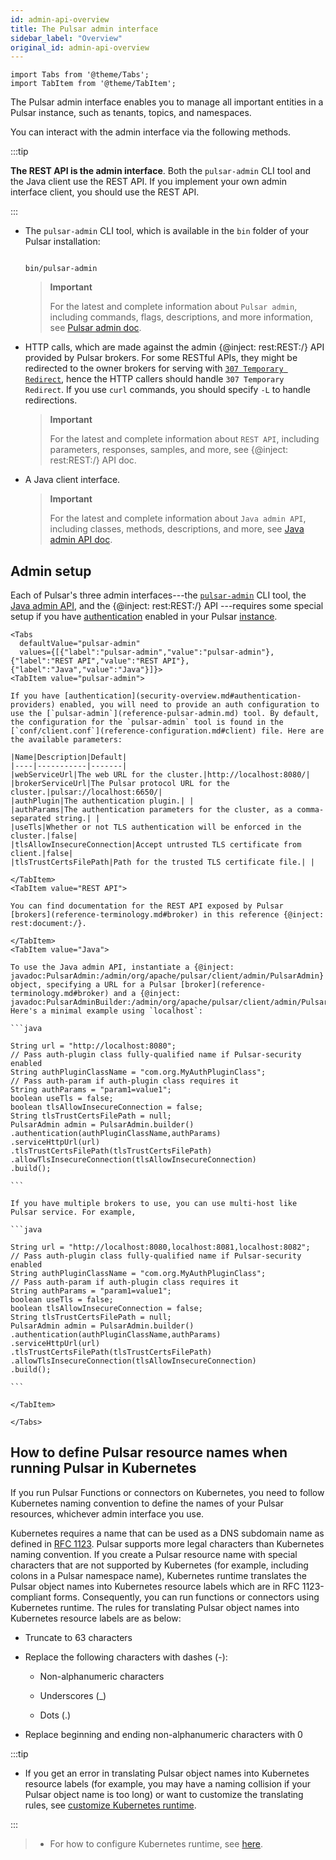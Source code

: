 ```yaml
---
id: admin-api-overview
title: The Pulsar admin interface
sidebar_label: "Overview"
original_id: admin-api-overview
---
```


````mdx-code-block
import Tabs from '@theme/Tabs';
import TabItem from '@theme/TabItem';
````


The Pulsar admin interface enables you to manage all important entities in a Pulsar instance, such as tenants, topics, and namespaces.

You can interact with the admin interface via the following methods.

:::tip

**The REST API is the admin interface**. Both the `pulsar-admin` CLI tool and the Java client use the REST API. If you implement your own admin interface client, you should use the REST API.

:::

- The `pulsar-admin` CLI tool, which is available in the `bin` folder of your Pulsar installation:

  ```shell

  bin/pulsar-admin

  ```

  > **Important**
  >
  > For the latest and complete information about `Pulsar admin`, including commands, flags, descriptions, and more information, see [Pulsar admin doc](https://pulsar.apache.org/tools/pulsar-admin/).

- HTTP calls, which are made against the admin {@inject: rest:REST:/} API provided by Pulsar brokers. For some RESTful APIs, they might be redirected to the owner brokers for serving with [`307 Temporary Redirect`](https://developer.mozilla.org/en-US/docs/Web/HTTP/Status/307), hence the HTTP callers should handle `307 Temporary Redirect`. If you use `curl` commands, you should specify `-L` to handle redirections.

  > **Important**
  >
  > For the latest and complete information about `REST API`, including parameters, responses, samples, and more, see {@inject: rest:REST:/} API doc.

- A Java client interface.

  > **Important**
  >
  > For the latest and complete information about `Java admin API`, including classes, methods, descriptions, and more, see [Java admin API doc](https://pulsar.apache.org/api/admin/).

## Admin setup

Each of Pulsar's three admin interfaces---the [`pulsar-admin`](reference-pulsar-admin.md) CLI tool, the [Java admin API](/api/admin), and the {@inject: rest:REST:/} API ---requires some special setup if you have [authentication](security-overview.md#authentication-providers) enabled in your Pulsar [instance](reference-terminology.md#instance).

````mdx-code-block
<Tabs
  defaultValue="pulsar-admin"
  values={[{"label":"pulsar-admin","value":"pulsar-admin"},{"label":"REST API","value":"REST API"},{"label":"Java","value":"Java"}]}>
<TabItem value="pulsar-admin">

If you have [authentication](security-overview.md#authentication-providers) enabled, you will need to provide an auth configuration to use the [`pulsar-admin`](reference-pulsar-admin.md) tool. By default, the configuration for the `pulsar-admin` tool is found in the [`conf/client.conf`](reference-configuration.md#client) file. Here are the available parameters:

|Name|Description|Default|
|----|-----------|-------|
|webServiceUrl|The web URL for the cluster.|http://localhost:8080/|
|brokerServiceUrl|The Pulsar protocol URL for the cluster.|pulsar://localhost:6650/|
|authPlugin|The authentication plugin.| |
|authParams|The authentication parameters for the cluster, as a comma-separated string.| |
|useTls|Whether or not TLS authentication will be enforced in the cluster.|false|
|tlsAllowInsecureConnection|Accept untrusted TLS certificate from client.|false|
|tlsTrustCertsFilePath|Path for the trusted TLS certificate file.| |

</TabItem>
<TabItem value="REST API">

You can find documentation for the REST API exposed by Pulsar [brokers](reference-terminology.md#broker) in this reference {@inject: rest:document:/}.

</TabItem>
<TabItem value="Java">

To use the Java admin API, instantiate a {@inject: javadoc:PulsarAdmin:/admin/org/apache/pulsar/client/admin/PulsarAdmin} object, specifying a URL for a Pulsar [broker](reference-terminology.md#broker) and a {@inject: javadoc:PulsarAdminBuilder:/admin/org/apache/pulsar/client/admin/PulsarAdminBuilder}. Here's a minimal example using `localhost`:

```java

String url = "http://localhost:8080";
// Pass auth-plugin class fully-qualified name if Pulsar-security enabled
String authPluginClassName = "com.org.MyAuthPluginClass";
// Pass auth-param if auth-plugin class requires it
String authParams = "param1=value1";
boolean useTls = false;
boolean tlsAllowInsecureConnection = false;
String tlsTrustCertsFilePath = null;
PulsarAdmin admin = PulsarAdmin.builder()
.authentication(authPluginClassName,authParams)
.serviceHttpUrl(url)
.tlsTrustCertsFilePath(tlsTrustCertsFilePath)
.allowTlsInsecureConnection(tlsAllowInsecureConnection)
.build();

```

If you have multiple brokers to use, you can use multi-host like Pulsar service. For example,

```java

String url = "http://localhost:8080,localhost:8081,localhost:8082";
// Pass auth-plugin class fully-qualified name if Pulsar-security enabled
String authPluginClassName = "com.org.MyAuthPluginClass";
// Pass auth-param if auth-plugin class requires it
String authParams = "param1=value1";
boolean useTls = false;
boolean tlsAllowInsecureConnection = false;
String tlsTrustCertsFilePath = null;
PulsarAdmin admin = PulsarAdmin.builder()
.authentication(authPluginClassName,authParams)
.serviceHttpUrl(url)
.tlsTrustCertsFilePath(tlsTrustCertsFilePath)
.allowTlsInsecureConnection(tlsAllowInsecureConnection)
.build();

```

</TabItem>

</Tabs>
````

## How to define Pulsar resource names when running Pulsar in Kubernetes
If you run Pulsar Functions or connectors on Kubernetes, you need to follow Kubernetes naming convention to define the names of your Pulsar resources, whichever admin interface you use.

Kubernetes requires a name that can be used as a DNS subdomain name as defined in [RFC 1123](https://kubernetes.io/docs/concepts/overview/working-with-objects/names/#names). Pulsar supports more legal characters than Kubernetes naming convention. If you create a Pulsar resource name with special characters that are not supported by Kubernetes (for example, including colons in a Pulsar namespace name), Kubernetes runtime translates the Pulsar object names into Kubernetes resource labels which are in RFC 1123-compliant forms. Consequently, you can run functions or connectors using Kubernetes runtime. The rules for translating Pulsar object names into Kubernetes resource labels are as below:

- Truncate to 63 characters

- Replace the following characters with dashes (-):

  - Non-alphanumeric characters

  - Underscores (_)

  - Dots (.)

- Replace beginning and ending non-alphanumeric characters with 0

:::tip

- If you get an error in translating Pulsar object names into Kubernetes resource labels (for example, you may have a naming collision if your Pulsar object name is too long) or want to customize the translating rules, see [customize Kubernetes runtime](https://pulsar.apache.org/docs/en/next/functions-runtime/#customize-kubernetes-runtime).

:::

> - For how to configure Kubernetes runtime, see [here](https://pulsar.apache.org/docs/en/next/functions-runtime/#configure-kubernetes-runtime).